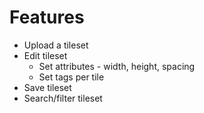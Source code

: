 # Features
  * Upload a tileset
  * Edit tileset
    * Set attributes - width, height, spacing
    * Set tags per tile
  * Save tileset
  * Search/filter tileset